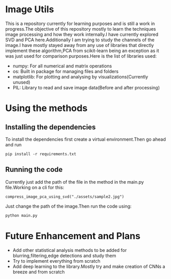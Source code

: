 # Image Utils

This is a repository currently for learning purposes and is still a work in progress.The objective of this repository mostly to learn the techniques image processing and how they work internally.I have currently explored SVD and PCA here.Additionally I am trying to study the channels of the image.I have mostly stayed away from any use of libraries that directly implement these algorithm,PCA from scikit-learn being an exception as it was just used for comparison purposes.Here is the list of libraries used:

- numpy: For all numerical and matrix operations
- os: Built in package for managing files and folders
- matplotlib: For plotting and analysing by visualizations(Currently unused)
- PIL: Library to read and save image data(Before and after processing)

# Using the methods

## Installing the dependencies

To install the dependencies first create a virtual environment.Then go ahead and run

```
pip install -r requirements.txt
```

## Running the code

Currently just add the path of the file in the method in the main.py file.Working on a cli for this:

```
compress_image_pca_using_svd("./assets/sample2.jpg")
```

Just change the path of the image.Then run the code using:

```python
python main.py
```

# Future Enhancement and Plans

- Add other statistical analysis methods to be added for blurring,filtering,edge detections and study them
- Try to implement everything from scratch
- Add deep learning to the library.Mostly try and make creation of CNNs a breeze and from scratch
